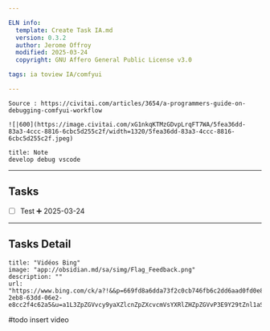 ```yaml
---

ELN info:
  template: Create Task IA.md
  version: 0.3.2
  author: Jerome Offroy
  modified: 2025-03-24
  copyright: GNU Affero General Public License v3.0

tags: ia toview IA/comfyui

---
```

````ad-tip
Source : https://civitai.com/articles/3654/a-programmers-guide-on-debugging-comfyui-workflow

![|600](https://image.civitai.com/xG1nkqKTMzGDvpLrqFT7WA/5fea36dd-83a3-4ccc-8816-6cbc5d255c2f/width=1320/5fea36dd-83a3-4ccc-8816-6cbc5d255c2f.jpeg)
````

````ad-note
title: Note
develop debug vscode

````


---
## Tasks
- [ ] Test  ➕ 2025-03-24

---
## Tasks Detail

```embed
title: "Vidéos Bing"
image: "app://obsidian.md/sa/simg/Flag_Feedback.png"
description: ""
url: "https://www.bing.com/ck/a?!&&p=669fd8a6dda73f2c0cb746fb6c2dd6aad0fd0e8de35c21e42dc586811e9e0f17JmltdHM9MTc0Mjc3NDQwMA&ptn=3&ver=2&hsh=4&fclid=361bfd4e-2eb8-63dd-06e2-e8cc2f4c62a5&u=a1L3ZpZGVvcy9yaXZlcnZpZXcvcmVsYXRlZHZpZGVvP3E9Y29tZnl1aSttb2RlK2RlYnVnK2luK2xvZyZtaWQ9NDdGOTA0MjU0NTIzOENCRjMzNjM0N0Y5MDQyNTQ1MjM4Q0JGMzM2MyZGT1JNPVZJUkU&ntb=1"
```


#todo insert video 
